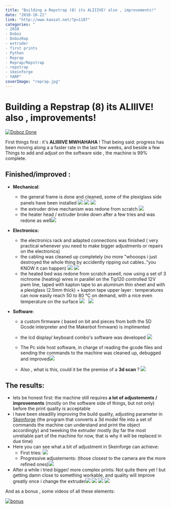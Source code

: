 ```yaml
---
title: "Building a Repstrap (8) its ALIIIVE! also , improvements!"
date: "2010-10-21"
link: "http://www.kaosat.net/?p=1187"
categories: "
- 2010
- Doboz
- DobozRap
- extruder
- first prints
- Python
- Reprap
- Reprap/Repstrap
- repstrap
- skeinforge
- YARP"
coverImage: "reprap.jpg"
---
```




# Building a Repstrap (8) its ALIIIVE! also , improvements! 

[![](./assets/reprap.jpg "Doboz Done")](./assets/reprap.jpg)

First things first : it's **ALIIIIIVE MWHAHAHA** ! That being said: progress has been moving along a a faster rate in the last few weeks, and beside a few Things to add and adjust on the software side , the machine is 99% complete.

## Finished/improved :

- **Mechanical**:
    - the general frame is done and cleaned, some of the plexiglass side panels have been installed ![](./assets/imag0956_5095810851_o.jpg) ![](./assets/imag1033_5141993315_o.jpg) ![](./assets/imag1032_5142596422_o.jpg)
    - the extruder drive mechanism was redone from scratch ![](./assets/imag1036_5141994901_o.jpg)
    - the heater head / extruder broke down after a few tries and was redone as well![](./assets/imag1019_5141995745_o.jpg)

- **Electronics:**
    - the electronics rack and adapted connections was finished ( very practical whenever you need to make bigger adjustments or repairs on the electronics)
    - the cabling was cleaned up completely (no more "whooops i just destroyed the whole thing by accidently ripping out cables.."you KNOW it can happen) ![](./assets/imag0953_5096409630_o.jpg) ![](./assets/imag0954_5096407920_o.jpg)
    - the heated bed was redone from scratch aswell, now using a set of 3 nichrome (heating) wires in parallel on the Tip120 controlled 12V pwm line, taped with kapton tape to an aluminum thin sheet and with a plexiglass (2.5mm thick) + kapton tape upper layer : temperatures can now easily reach 50 to 80 °C on demand, with a nice even temperature on the surface ![](./assets/imag0983_5142000993_o.jpg)   ![](./assets/imag1034_5141994089_o.jpg)

- **Software**:
    
    - a custom firmware ( based on bit and pieces from both the 5D Gcode interpreter and the Makerbot firmware) is implimented
    
    - the lcd display/ keyboard combo's software was developed ![](./assets/imag0909_5096411062_o.jpg)
    - The Pc side host software, in charge of reading the gcode files and sending the commands to the machine was cleaned up, debugged and improved![](./assets/5142052299_70894324ed_o.jpg)
    - Also , what is this, could it be the premise of a **3d scan** ? ![](./assets/5142660012_80bc5eb8d8_o.jpg)

## The results:

- lets be honest first: the machine still requires **a lot of adjustements / improvements** (mostly on the software side of things, but not only) before the print quality is acceptable
- i have been steadilly improving the build quality, adjusting parameter in [Skeinforge](http://www.bitsfrombytes.com/wiki/index.php?title=Skeinforge) (the program that converts a 3d model file into a set of commands the machine can understand and print the object accordingly) and tweeking the extruder mostly (by far the most unreliable part of the machine for now, that is why it will be replaced in due time)
- Here you can see what a bit of adjustment in Skeinforge can achieve:
    - First tries: ![](./assets/imag0975_5141999469_o.jpg)
    - Progressive adjustements: (those closest to the camera are the more refined ones)![](./assets/imag0976_5142602056_o.jpg)
- After a while i tried bigger/ more complex prints: Not quite there yet ! but getting damn close to something workable, and quality will improve greatly once i change the extruder![](./assets/imag1003_5141996559_o.jpg) ![](./assets/imag0974_5142605512_o.jpg) ![](./assets/imag1028_5141992031_o.jpg) ![](./assets/imag1029_5141994587_o.jpg)

And as a bonus , some videos of all these elements:

[![bonus](http://img.youtube.com/vi/J8mDe6kd9p0/0.jpg)](http://www.youtube.com/watch?v=J8mDe6kd9p0)
